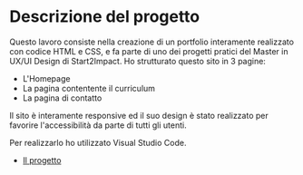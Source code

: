 # Descrizione del progetto

Questo lavoro consiste nella creazione di un portfolio interamente realizzato con codice HTML e CSS, e fa parte di uno dei progetti pratici del Master in UX/UI Design di Start2Impact. 
Ho strutturato questo sito in 3 pagine:

- L'Homepage
- La pagina contentente il curriculum
- La pagina di contatto

Il sito è interamente responsive ed il suo design è stato realizzato per favorire l'accessibilità da parte di tutti gli utenti.

Per realizzarlo ho utilizzato Visual Studio Code.

- [Il progetto](#progetto)

  
